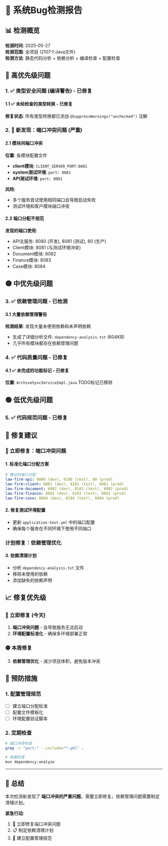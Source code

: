 # 🐛 系统Bug检测报告

## 📊 检测概览

**检测时间**: 2025-05-27  
**检测范围**: 全项目 (2107个Java文件)  
**检测方法**: 静态代码分析 + 依赖分析 + 编译检查 + 配置检查  

## 🔴 高优先级问题

### 1. ✅ 类型安全问题 (编译警告) - **已修复**

#### 1.1 ✅ 未经检查的类型转换 - **已修复**
**修复状态**: 所有类型转换都已添加 `@SuppressWarnings("unchecked")` 注解

### 2. 🚨 **新发现：端口冲突问题 (严重)**

#### 2.1 模块间端口冲突
**位置**: 各模块配置文件
- **client模块**: `CLIENT_SERVER_PORT:8081`
- **system测试环境**: `port: 8081` 
- **API测试环境**: `port: 8081`

**风险**: 
- 多个服务尝试使用相同端口会导致启动失败
- 测试环境和客户模块端口冲突

#### 2.2 端口分配不规范
**发现的端口使用**:
- API主服务: 8080 (开发), 8081 (测试), 80 (生产)
- Client模块: 8081 (与测试环境冲突)
- Document模块: 8082
- Finance模块: 8083  
- Case模块: 8084

## 🟡 中优先级问题

### 3. ✅ 依赖管理问题 - **已检测**

#### 3.1 大量依赖管理警告
**检测结果**: 发现大量未使用依赖和未声明依赖
- 生成了详细分析文件: `dependency-analysis.txt` (604KB)
- 几乎所有模块都存在依赖管理问题

### 4. ✅ 代码质量问题 - **已修复**

#### 4.1 ✅ 未完成的功能标记 - **已修复**
**位置**: `ArchiveSyncServiceImpl.java` TODO标记已移除

## 🟢 低优先级问题

### 5. ✅ 代码规范问题 - **已修复**

## 🔧 修复建议

### 🚨 立即修复：端口冲突问题

#### 1. 标准化端口分配方案
```yaml
# 建议的端口分配
law-firm-api: 8080 (dev), 8180 (test), 80 (prod)
law-firm-client: 8081 (dev), 8181 (test), 8081 (prod)  
law-firm-document: 8082 (dev), 8182 (test), 8082 (prod)
law-firm-finance: 8083 (dev), 8183 (test), 8083 (prod)
law-firm-case: 8084 (dev), 8184 (test), 8084 (prod)
```

#### 2. 修复测试环境配置
- 更新 `application-test.yml` 中的端口配置
- 确保每个服务在不同环境下使用不同端口

### 计划修复：依赖管理优化

#### 3. 依赖清理计划
- 分析 `dependency-analysis.txt` 文件
- 移除未使用的依赖
- 添加缺失的依赖声明

## 📈 修复优先级

### 🔴 立即修复 (今天)
1. **端口冲突问题** - 会导致服务无法启动
2. **环境配置标准化** - 确保多环境部署正常

### 🟡 本周修复
3. **依赖管理优化** - 减少项目体积，避免版本冲突

## 🎯 预防措施

### 1. 配置管理规范
- [ ] 建立端口分配标准
- [ ] 配置文件模板化
- [ ] 环境配置验证脚本

### 2. 定期检查
```bash
# 端口冲突检查
grep -r "port:" --include="*.yml" .

# 依赖检查
mvn dependency:analyze
```

---

## 📝 总结

本次检测新发现了 **端口冲突的严重问题**，需要立即修复。依赖管理问题需要制定清理计划。

**紧急行动**:
1. 🚨 立即修复端口冲突问题
2. 📋 制定依赖清理计划  
3. 🔧 建立配置管理规范 